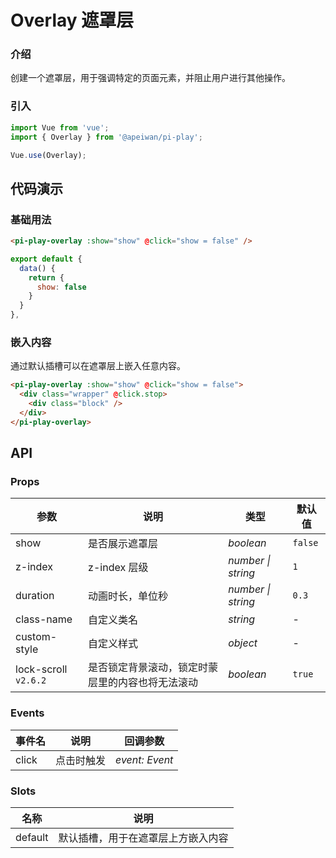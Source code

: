 # Overlay 遮罩层

### 介绍

创建一个遮罩层，用于强调特定的页面元素，并阻止用户进行其他操作。

### 引入

```js
import Vue from 'vue';
import { Overlay } from '@apeiwan/pi-play';

Vue.use(Overlay);
```

## 代码演示

### 基础用法

```html
<pi-play-overlay :show="show" @click="show = false" />
```

```js
export default {
  data() {
    return {
      show: false
    }
  }
},
```

### 嵌入内容

通过默认插槽可以在遮罩层上嵌入任意内容。

```html
<pi-play-overlay :show="show" @click="show = false">
  <div class="wrapper" @click.stop>
    <div class="block" />
  </div>
</pi-play-overlay>
```

## API

### Props

| 参数 | 说明 | 类型 | 默认值 |
| --- | --- | --- | --- |
| show | 是否展示遮罩层 | _boolean_ | `false` |
| z-index | z-index 层级 | _number \| string_ | `1` |
| duration | 动画时长，单位秒 | _number \| string_ | `0.3` |
| class-name | 自定义类名 | _string_ | - |
| custom-style | 自定义样式 | _object_ | - |
| lock-scroll `v2.6.2` | 是否锁定背景滚动，锁定时蒙层里的内容也将无法滚动 | _boolean_ | `true` |

### Events

| 事件名 | 说明       | 回调参数       |
| ------ | ---------- | -------------- |
| click  | 点击时触发 | _event: Event_ |

### Slots

| 名称    | 说明                               |
| ------- | ---------------------------------- |
| default | 默认插槽，用于在遮罩层上方嵌入内容 |

